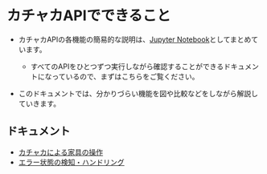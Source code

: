 # カチャカAPIでできること

* カチャカAPIの各機能の簡易的な説明は、[Jupyter Notebook](./kachaka_api_client.ipynb)としてまとめています。
    * すべてのAPIをひとつずつ実行しながら確認することができるドキュメントになっているので、まずはこちらをご覧ください。

* このドキュメントでは、分かりづらい機能を図や比較などをしながら解説していきます。


## ドキュメント
- [カチャカによる家具の操作](./api/SHELF_HANDLING.md)
- [エラー状態の検知・ハンドリング](./api/ERROR_HANDLING.md)
